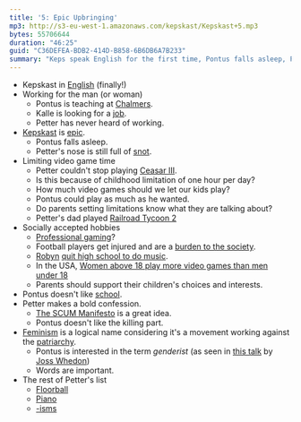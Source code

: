 ```yaml
---
title: '5: Epic Upbringing'
mp3: http://s3-eu-west-1.amazonaws.com/kepskast/Kepskast+5.mp3
bytes: 55706644
duration: "46:25"
guid: "C36DEFEA-BDB2-414D-B858-6B6DB6A7B233"
summary: "Keps speak English for the first time, Pontus falls asleep, Petter wakes him up, then all three talk about computer games, parenting and feminism, including the SCUM Manifesto."
---
```

* Kepskast in [English](https://www.youtube.com/watch?v=Xw2bTpyHGCE) (finally!)
* Working for the man (or woman)
    * Pontus is teaching at [Chalmers](http://en.wikipedia.org/wiki/Chalmers_University_of_Technology).
    * Kalle is looking for a [job](http://en.wikipedia.org/wiki/Job).
    * Petter has never heard of working.
* [Kepskast](http://www.keps.cool/kepskast/) is [epic](http://en.wiktionary.org/wiki/epic#Adjective).
	* Pontus falls asleep.
	* Petter's nose is still full of [snot](http://en.wikipedia.org/wiki/Mucus#Respiratory_system).
* Limiting video game time
    * Petter couldn't stop playing [Ceasar III](http://youtu.be/qdrxxAuZOLw).
    * Is this because of childhood limitation of one hour per day?
	* How much video games should we let our kids play?
	* Pontus could play as much as he wanted.
	* Do parents setting limitations know what they are talking about? 
	* Petter's dad played [Railroad Tycoon 2](https://www.youtube.com/watch?v=QZU-jRvXO0g)
* Socially accepted hobbies
	* [Professional gaming](http://www.businessinsider.com/the-highest-paid-professional-gamers-2013-7?op=1)?
	* Football players get injured and are a [burden to the society](http://aspe.hhs.gov/health/reports/2014/SportsInjuries/ib_SportsInjuries.pdf). 
	* [Robyn](https://www.youtube.com/watch?v=J294A-R1Cjk) [quit high school to do music](http://www.svd.se/kultur/robyn_4848921.svd). 
	* In the USA, [Women above 18 play more video games than men under 18](http://www.theesa.com/facts/pdfs/ESA_EF_2014.pdf)
	* Parents should support their children's choices and interests. 
* Pontus doesn't like [school](http://en.wikipedia.org/wiki/School).
* Petter makes a bold confession. 
	* [The SCUM Manifesto](http://en.wikipedia.org/wiki/SCUM_Manifesto) is a great idea.
	* Pontus doesn't like the killing part. 
* [Feminism](http://en.wikipedia.org/wiki/Feminism) is a logical name considering it's a movement working against the [patriarchy](http://en.wikipedia.org/wiki/Patriarchy). 
	* Pontus is interested in the term _genderist_ (as seen in [this talk](https://www.youtube.com/watch?v=pDmzlKHuuoI) by [Joss Whedon](http://www.imdb.com/name/nm0923736/))
	* Words are important.
* The rest of Petter's list
    * [Floorball](http://en.wikipedia.org/wiki/Floorball)
    * [Piano](http://en.wikipedia.org/wiki/Piano)
    * [-isms](https://en.wikipedia.org/wiki/-ism)